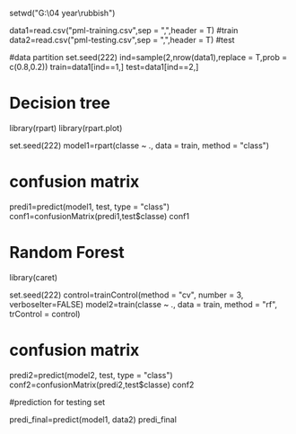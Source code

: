 setwd("G:\\04 year\\rubbish")

data1=read.csv("pml-training.csv",sep = ",",header = T) #train
data2=read.csv("pml-testing.csv",sep = ",",header = T) #test

#data partition
set.seed(222)
ind=sample(2,nrow(data1),replace = T,prob = c(0.8,0.2))
train=data1[ind==1,]
test=data1[ind==2,]

# Decision tree 

library(rpart)
library(rpart.plot)

set.seed(222)
model1=rpart(classe ~ ., data = train, method = "class")

# confusion matrix
predi1=predict(model1, test, type = "class")
conf1=confusionMatrix(predi1,test$classe)
conf1

# Random Forest
library(caret)

set.seed(222)
control=trainControl(method = "cv", number = 3, verboseIter=FALSE)
model2=train(classe ~ ., data = train, method = "rf", trControl = control)


# confusion matrix
predi2=predict(model2, test, type = "class")
conf2=confusionMatrix(predi2,test$classe)
conf2



#prediction for testing set

predi_final=predict(model1, data2)
predi_final
